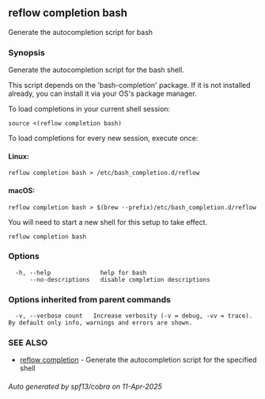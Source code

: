 ## reflow completion bash

Generate the autocompletion script for bash

### Synopsis

Generate the autocompletion script for the bash shell.

This script depends on the 'bash-completion' package.
If it is not installed already, you can install it via your OS's package manager.

To load completions in your current shell session:

	source <(reflow completion bash)

To load completions for every new session, execute once:

#### Linux:

	reflow completion bash > /etc/bash_completion.d/reflow

#### macOS:

	reflow completion bash > $(brew --prefix)/etc/bash_completion.d/reflow

You will need to start a new shell for this setup to take effect.


```
reflow completion bash
```

### Options

```
  -h, --help              help for bash
      --no-descriptions   disable completion descriptions
```

### Options inherited from parent commands

```
  -v, --verbose count   Increase verbosity (-v = debug, -vv = trace). By default only info, warnings and errors are shown.
```

### SEE ALSO

* [reflow completion](reflow_completion.md)	 - Generate the autocompletion script for the specified shell

###### Auto generated by spf13/cobra on 11-Apr-2025
